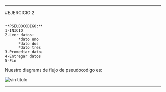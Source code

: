 ***
#EJERCICIO 2

~~~

**PSEUDOCODIGO:**
1-INICIO
2-Leer datos:
      *dato uno
      *dato dos
      *dato tres
3-Promediar datos
4-Entregar datos
5-Fin

~~~

Nuestro diagrama de flujo de pseudocodigo es:

 
![sin titulo](http://i65.tinypic.com/312yfli.jpg)

***